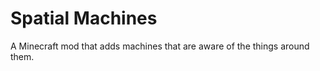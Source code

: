 Spatial Machines
================

A Minecraft mod that adds machines that are aware of the things around them.

